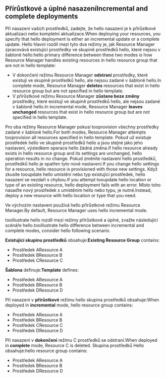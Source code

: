 ## <a name="incremental-and-complete-deployments"></a><span data-ttu-id="7a4df-101">Přírůstkové a úplné nasazení</span><span class="sxs-lookup"><span data-stu-id="7a4df-101">Incremental and complete deployments</span></span>
<span data-ttu-id="7a4df-102">Při nasazení vašich prostředků, zadejte, že hello nasazení je k přírůstkové aktualizaci nebo kompletní aktualizace.</span><span class="sxs-lookup"><span data-stu-id="7a4df-102">When deploying your resources, you specify that hello deployment is either an incremental update or a complete update.</span></span> <span data-ttu-id="7a4df-103">Hello hlavní rozdíl mezi tyto dva režimy je, jak Resource Manager zpracovává existující prostředky ve skupině prostředků hello, které nejsou v šabloně hello:</span><span class="sxs-lookup"><span data-stu-id="7a4df-103">hello primary difference between these two modes is how Resource Manager handles existing resources in hello resource group that are not in hello template:</span></span>

* <span data-ttu-id="7a4df-104">V dokončení režimu Resource Manager **odstraní** prostředky, které existují ve skupině prostředků hello, ale nejsou zadané v šabloně hello.</span><span class="sxs-lookup"><span data-stu-id="7a4df-104">In complete mode, Resource Manager **deletes** resources that exist in hello resource group but are not specified in hello template.</span></span> 
* <span data-ttu-id="7a4df-105">V přírůstkové režimu Resource Manager **zůstane beze změny** prostředky, které existují ve skupině prostředků hello, ale nejsou zadané v šabloně hello.</span><span class="sxs-lookup"><span data-stu-id="7a4df-105">In incremental mode, Resource Manager **leaves unchanged** resources that exist in hello resource group but are not specified in hello template.</span></span>

<span data-ttu-id="7a4df-106">Pro oba režimy Resource Manager pokusí tooprovision všechny prostředky zadané v šabloně hello.</span><span class="sxs-lookup"><span data-stu-id="7a4df-106">For both modes, Resource Manager attempts tooprovision all resources specified in hello template.</span></span> <span data-ttu-id="7a4df-107">Pokud už existuje prostředek hello ve skupině prostředků hello a jsou stejné jako jeho nastavení, výsledkem operace hello žádná změna.</span><span class="sxs-lookup"><span data-stu-id="7a4df-107">If hello resource already exists in hello resource group and its settings are unchanged, hello operation results in no change.</span></span> <span data-ttu-id="7a4df-108">Pokud změníte nastavení hello prostředků, prostředků hello je opatřen tyto nové nastavení.</span><span class="sxs-lookup"><span data-stu-id="7a4df-108">If you change hello settings for a resource, hello resource is provisioned with those new settings.</span></span> <span data-ttu-id="7a4df-109">Když zkusíte tooupdate hello umístění nebo typ existující prostředek, hello nasazení se nezdaří s chybou.</span><span class="sxs-lookup"><span data-stu-id="7a4df-109">If you attempt tooupdate hello location or type of an existing resource, hello deployment fails with an error.</span></span> <span data-ttu-id="7a4df-110">Místo toho nasaďte nový prostředek s umístěním hello nebo typu, je nutné.</span><span class="sxs-lookup"><span data-stu-id="7a4df-110">Instead, deploy a new resource with hello location or type that you need.</span></span>

<span data-ttu-id="7a4df-111">Ve výchozím nastavení používá hello přírůstkové režimu Resource Manager.</span><span class="sxs-lookup"><span data-stu-id="7a4df-111">By default, Resource Manager uses hello incremental mode.</span></span>

<span data-ttu-id="7a4df-112">tooillustrate hello rozdíl mezi režimy přírůstkové a úplné, zvažte následující scénáře hello.</span><span class="sxs-lookup"><span data-stu-id="7a4df-112">tooillustrate hello difference between incremental and complete modes, consider hello following scenario.</span></span>

<span data-ttu-id="7a4df-113">**Existující skupinu prostředků** obsahuje:</span><span class="sxs-lookup"><span data-stu-id="7a4df-113">**Existing Resource Group** contains:</span></span>

* <span data-ttu-id="7a4df-114">Prostředek A</span><span class="sxs-lookup"><span data-stu-id="7a4df-114">Resource A</span></span>
* <span data-ttu-id="7a4df-115">Prostředek B</span><span class="sxs-lookup"><span data-stu-id="7a4df-115">Resource B</span></span>
* <span data-ttu-id="7a4df-116">Prostředek C</span><span class="sxs-lookup"><span data-stu-id="7a4df-116">Resource C</span></span>

<span data-ttu-id="7a4df-117">**Šablona** definuje:</span><span class="sxs-lookup"><span data-stu-id="7a4df-117">**Template** defines:</span></span>

* <span data-ttu-id="7a4df-118">Prostředek A</span><span class="sxs-lookup"><span data-stu-id="7a4df-118">Resource A</span></span>
* <span data-ttu-id="7a4df-119">Prostředek B</span><span class="sxs-lookup"><span data-stu-id="7a4df-119">Resource B</span></span>
* <span data-ttu-id="7a4df-120">Prostředek D</span><span class="sxs-lookup"><span data-stu-id="7a4df-120">Resource D</span></span>

<span data-ttu-id="7a4df-121">Při nasazení v **přírůstkové** režimu hello skupina prostředků obsahuje:</span><span class="sxs-lookup"><span data-stu-id="7a4df-121">When deployed in **incremental** mode, hello resource group contains:</span></span>

* <span data-ttu-id="7a4df-122">Prostředek A</span><span class="sxs-lookup"><span data-stu-id="7a4df-122">Resource A</span></span>
* <span data-ttu-id="7a4df-123">Prostředek B</span><span class="sxs-lookup"><span data-stu-id="7a4df-123">Resource B</span></span>
* <span data-ttu-id="7a4df-124">Prostředek C</span><span class="sxs-lookup"><span data-stu-id="7a4df-124">Resource C</span></span>
* <span data-ttu-id="7a4df-125">Prostředek D</span><span class="sxs-lookup"><span data-stu-id="7a4df-125">Resource D</span></span>

<span data-ttu-id="7a4df-126">Při nasazení v **dokončení** režimu C prostředků se odstraní.</span><span class="sxs-lookup"><span data-stu-id="7a4df-126">When deployed in **complete** mode, Resource C is deleted.</span></span> <span data-ttu-id="7a4df-127">Skupina prostředků Hello obsahuje:</span><span class="sxs-lookup"><span data-stu-id="7a4df-127">hello resource group contains:</span></span>

* <span data-ttu-id="7a4df-128">Prostředek A</span><span class="sxs-lookup"><span data-stu-id="7a4df-128">Resource A</span></span>
* <span data-ttu-id="7a4df-129">Prostředek B</span><span class="sxs-lookup"><span data-stu-id="7a4df-129">Resource B</span></span>
* <span data-ttu-id="7a4df-130">Prostředek D</span><span class="sxs-lookup"><span data-stu-id="7a4df-130">Resource D</span></span>
